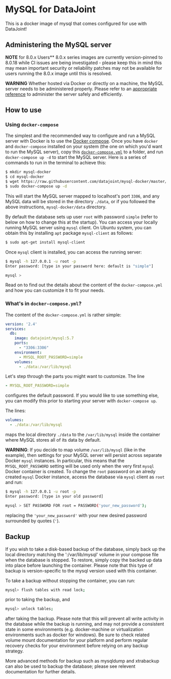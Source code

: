 # MySQL for DataJoint
This is a docker image of mysql that comes configured for use with DataJoint!


## Administering the MySQL server

**NOTE** for 8.0.x Users** 8.0.x series images are currently version-pinned to 8.0.18 while CI issues are being investigated - please keep this in mind this may mean important security or reliability patches may not be available for users running the 8.0.x image until this is resolved.

**WARNING** Whether hosted via Docker or directly on a machine, the MySQL server needs to be administered properly. Please refer to an [appropriate reference](https://dev.mysql.com/doc/refman/5.7/en/server-administration.html) to administer the server safely and efficiently.

## How to use

### Using `docker-compose`
The simplest and the recommended way to configure and run a MySQL server with Docker is to use the [Docker compose](https://docs.docker.com/compose/). Once you have `docker` and `docker-compose` installed on your system (the one on which you'd want to run the MySQL server), copy this [`docker-compose.yml`](https://raw.githubusercontent.com/datajoint/mysql-docker/master/slim/docker-compose.yml) to a folder, and run `docker-compose up -d` to start the MySQL server. Here is a series of commands to run in the terminal to achieve this:

```bash
$ mkdir mysql-docker
$ cd mysql-docker
$ wget https://raw.githubusercontent.com/datajoint/mysql-docker/master/slim/docker-compose.yml
$ sudo docker-compose up -d
```

This will start the MySQL server mapped to localhost's port `3306`, and any MySQL data will be stored in the directory `./data`, or if you followed the above instructions, `mysql-docker/data` directory. 

By default the database sets up user `root` with password `simple` (refer to below on how to change this at the startup). You can access your locally running MySQL server using `mysql` client. On Ubuntu system, you can obtain this by installing `apt` package `mysql-client` as follows:

```bash
$ sudo apt-get install mysql-client
```

Once `mysql` client is installed, you can access the running server:

```bash
$ mysql -h 127.0.0.1 -u root -p
Enter password: [type in your password here: default is "simple"]

mysql >
```

Read on to find out the details about the content of the `docker-compose.yml` and how you can customize it to fit your needs.

### What's in `docker-compose.yml`?
The content of the `docker-compose.yml` is rather simple:

```yml
version: '2.4'
services:
  db:
    image: datajoint/mysql:5.7
    ports:
      - "3306:3306"
    environment:
      - MYSQL_ROOT_PASSWORD=simple
    volumes:
      - ./data:/var/lib/mysql
```

Let's step through the parts you might want to customize. The line

```yml
- MYSQL_ROOT_PASSWORD=simple
```

configures the default password. If you would like to use something else, you can modify this prior to starting your server with `docker-compose up`.

The lines:

```yml
volumes:
  - ./data:/var/lib/mysql
```

maps the local directory `./data` to the `/var/lib/mysql` inside the container where MySQL stores all of its data by default.

**WARNING**: If you decide to map volume `/var/lib/mysql` (like in the example), then settings for your MySQL server will persist across separate Docker `mysql` instances. In particular, this means that the `MYSQL_ROOT_PASSWORD` setting will be used only when the very first `mysql` Docker container is created. To change the `root` password on an alredy created `mysql` Docker instance, access the database via `mysql` client as `root` and run:

```bash
$ mysql -h 127.0.0.1 -u root -p
Enter password: [type in your old password]

mysql > SET PASSWORD FOR root = PASSWORD('your_new_password');
```

replacing the `'your_new_password'` with your new desired password surrounded by quotes (`'`).

## Backup

If you wish to take a disk-based backup of the database, simply back up the local directory matching the ':/var/lib/mysql' volume in your compose file when the database is stopped. To restore, simply copy the backed up data into place before launching the container. Please note that this type of backup is version-specific to the mysql version used with this container.

To take a backup without stopping the container, you can run:

```bash
mysql> flush tables with read lock;
```

prior to taking the backup, and

```bash
mysql> unlock tables;
```

after taking the backup. Please note that this will prevent all write activity in the database while the backup is running, and may not provide a consistent state in some environments (e.g. docker-machine or virtualization environments such as docker for windows). Be sure to check related volume mount documentation for your platform and perform regular recovery checks for your environment before relying on any backup strategy.

More advanced methods for backup such as mysqldump and xtrabackup can also be used to backup the database; please see relevent documentation for further details.

